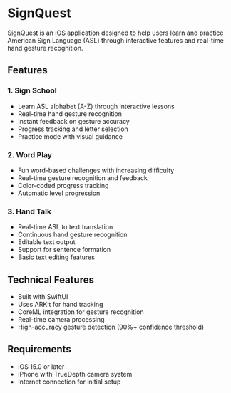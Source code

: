 # SignQuest

SignQuest is an iOS application designed to help users learn and practice American Sign Language (ASL) through interactive features and real-time hand gesture recognition.

## Features

### 1. Sign School
- Learn ASL alphabet (A-Z) through interactive lessons
- Real-time hand gesture recognition
- Instant feedback on gesture accuracy
- Progress tracking and letter selection
- Practice mode with visual guidance

### 2. Word Play
- Fun word-based challenges with increasing difficulty
- Real-time gesture recognition and feedback
- Color-coded progress tracking
- Automatic level progression

### 3. Hand Talk
- Real-time ASL to text translation
- Continuous hand gesture recognition
- Editable text output
- Support for sentence formation
- Basic text editing features

## Technical Features
- Built with SwiftUI
- Uses ARKit for hand tracking
- CoreML integration for gesture recognition
- Real-time camera processing
- High-accuracy gesture detection (90%+ confidence threshold)

## Requirements
- iOS 15.0 or later
- iPhone with TrueDepth camera system
- Internet connection for initial setup